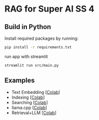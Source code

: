 # RAG for Super AI SS 4


## Build in Python 

Install required packages by running:
```sh
pip install -r requirements.txt
```
run app with streamlit
```sh
streamlit run src/main.py       
```

## Examples

- Text Embedding [[Colab](https://colab.research.google.com/github/9meo/RAG-for-SuperAI/blob/main/notebook/1.text-embedding.ipynb)]
- Indexing [[Colab](https://colab.research.google.com/github/9meo/RAG-for-SuperAI/blob/main/notebook/2.indexing.ipynb)]
- Searching [[Colab](https://colab.research.google.com/github/9meo/RAG-for-SuperAI/blob/main/notebook/3.searching.ipynb)]
- llama.cpp [[Colab](https://colab.research.google.com/github/9meo/RAG-for-SuperAI/blob/main/notebook/4.llamacpp.ipynb)]
- Retrieval+LLM [[Colab](https://colab.research.google.com/github/9meo/RAG-for-SuperAI/blob/main/notebook/5.retrieval+llm.ipynb)]



